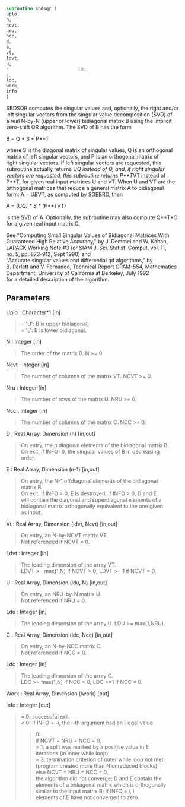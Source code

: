 ```fortran  
subroutine sbdsqr (  
uplo,  
n,  
ncvt,  
nru,  
ncc,  
d,  
e,  
vt,  
ldvt,  
u,  
*                          ldu,  
c,  
ldc,  
work,  
info  
)  
```  
  
SBDSQR computes the singular values and, optionally, the right and/or  
left singular vectors from the singular value decomposition (SVD) of  
a real N-by-N (upper or lower) bidiagonal matrix B using the implicit  
zero-shift QR algorithm.  The SVD of B has the form  
  
B = Q * S * P**T  
  
where S is the diagonal matrix of singular values, Q is an orthogonal  
matrix of left singular vectors, and P is an orthogonal matrix of  
right singular vectors.  If left singular vectors are requested, this  
subroutine actually returns U*Q instead of Q, and, if right singular  
vectors are requested, this subroutine returns P**T*VT instead of  
P**T, for given real input matrices U and VT.  When U and VT are the  
orthogonal matrices that reduce a general matrix A to bidiagonal  
form:  A = U*B*VT, as computed by SGEBRD, then  
  
A = (U*Q) * S * (P**T*VT)  
  
is the SVD of A.  Optionally, the subroutine may also compute Q**T*C  
for a given real input matrix C.  
  
See "Computing  Small Singular Values of Bidiagonal Matrices With  
Guaranteed High Relative Accuracy," by J. Demmel and W. Kahan,  
LAPACK Working Note #3 (or SIAM J. Sci. Statist. Comput. vol. 11,  
no. 5, pp. 873-912, Sept 1990) and  
"Accurate singular values and differential qd algorithms," by  
B. Parlett and V. Fernando, Technical Report CPAM-554, Mathematics  
Department, University of California at Berkeley, July 1992  
for a detailed description of the algorithm.  
  
## Parameters  
Uplo : Character*1 [in]  
> = 'U':  B is upper bidiagonal;  
> = 'L':  B is lower bidiagonal.  
  
N : Integer [in]  
> The order of the matrix B.  N >= 0.  
  
Ncvt : Integer [in]  
> The number of columns of the matrix VT. NCVT >= 0.  
  
Nru : Integer [in]  
> The number of rows of the matrix U. NRU >= 0.  
  
Ncc : Integer [in]  
> The number of columns of the matrix C. NCC >= 0.  
  
D : Real Array, Dimension (n) [in,out]  
> On entry, the n diagonal elements of the bidiagonal matrix B.  
> On exit, if INFO=0, the singular values of B in decreasing  
> order.  
  
E : Real Array, Dimension (n-1) [in,out]  
> On entry, the N-1 offdiagonal elements of the bidiagonal  
> matrix B.  
> On exit, if INFO = 0, E is destroyed; if INFO > 0, D and E  
> will contain the diagonal and superdiagonal elements of a  
> bidiagonal matrix orthogonally equivalent to the one given  
> as input.  
  
Vt : Real Array, Dimension (ldvt, Ncvt) [in,out]  
> On entry, an N-by-NCVT matrix VT.  
> Not referenced if NCVT = 0.  
  
Ldvt : Integer [in]  
> The leading dimension of the array VT.  
> LDVT >= max(1,N) if NCVT > 0; LDVT >= 1 if NCVT = 0.  
  
U : Real Array, Dimension (ldu, N) [in,out]  
> On entry, an NRU-by-N matrix U.  
> Not referenced if NRU = 0.  
  
Ldu : Integer [in]  
> The leading dimension of the array U.  LDU >= max(1,NRU).  
  
C : Real Array, Dimension (ldc, Ncc) [in,out]  
> On entry, an N-by-NCC matrix C.  
> Not referenced if NCC = 0.  
  
Ldc : Integer [in]  
> The leading dimension of the array C.  
> LDC >= max(1,N) if NCC > 0; LDC >=1 if NCC = 0.  
  
Work : Real Array, Dimension (lwork) [out]  
  
Info : Integer [out]  
> = 0:  successful exit  
> < 0:  If INFO = -i, the i-th argument had an illegal value  
> > 0:  
> if NCVT = NRU = NCC = 0,  
> = 1, a split was marked by a positive value in E  
> iterations (in inner while loop)  
> = 3, termination criterion of outer while loop not met  
> (program created more than N unreduced blocks)  
> else NCVT = NRU = NCC = 0,  
> the algorithm did not converge; D and E contain the  
> elements of a bidiagonal matrix which is orthogonally  
> similar to the input matrix B;  if INFO = i, i  
> elements of E have not converged to zero.  
  
